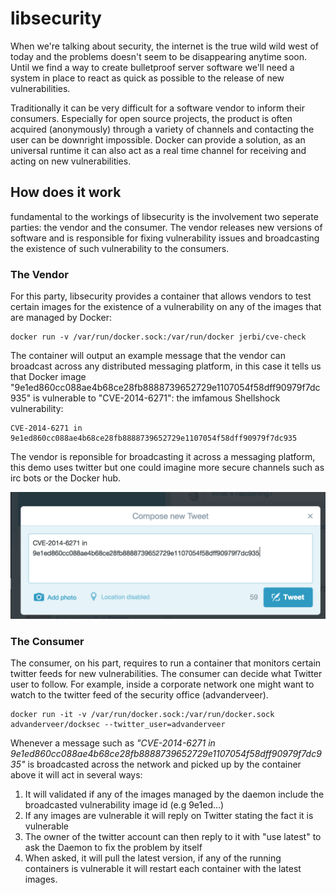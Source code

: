 # libsecurity

When we're talking about security, the internet is the true wild wild west of today and the problems doesn't seem to be disappearing anytime soon. Until we find a way to create bulletproof server software we'll need a system in place to react as quick as possible to the release of new vulnerabilities. 

Traditionally it can be very difficult for a software vendor to inform their consumers. Especially for open source projects, the product is often acquired (anonymously) through a variety of channels and contacting the user can be downright impossible. Docker can provide a solution, as an universal runtime it can also act as a real time channel for receiving and acting on new vulnerabilities.

## How does it work
fundamental to the workings of libsecurity is the involvement two seperate parties: the vendor and the consumer. The vendor releases new versions of software and is responsible for fixing vulnerability issues and broadcasting the existence of such vulnerability to the consumers. 

### The Vendor

For this party, libsecurity provides a container that allows vendors to test certain images for the existence of a vulnerability on any of the images that are managed by Docker:

```
docker run -v /var/run/docker.sock:/var/run/docker jerbi/cve-check
```

The container will output an example message that the vendor can broadcast across any distributed messaging platform, in this case it tells us that Docker image "9e1ed860cc088ae4b68ce28fb8888739652729e1107054f58dff90979f7dc935" is vulnerable to "CVE-2014-6271": the imfamous Shellshock vulnerability:

```
CVE-2014-6271 in 9e1ed860cc088ae4b68ce28fb8888739652729e1107054f58dff90979f7dc935
```

The vendor is reponsible for broadcasting it across a messaging platform, this demo uses twitter but one could imagine more secure channels such as irc bots or the Docker hub.

![Timeglass Screenshot](/screenshot.png?raw=true "Timeglass Screenshot")

### The Consumer
The consumer, on his part, requires to run a container that monitors certain twitter feeds for new vulnerabilities. The consumer can decide what Twitter user to follow. For example, inside a corporate network one might want to watch to the twitter feed of the security office (advanderveer).

```
docker run -it -v /var/run/docker.sock:/var/run/docker.sock advanderveer/docksec --twitter_user=advanderveer
```

Whenever a message such as _"CVE-2014-6271 in 9e1ed860cc088ae4b68ce28fb8888739652729e1107054f58dff90979f7dc935"_ is broadcasted across the network and picked up by the container above it will act in several ways:

1. It will validated if any of the images managed by the daemon include the broadcasted vulnerability image id (e.g 9e1ed...)
2. If any images are vulnerable it will reply on Twitter stating the fact it is vulnerable
3. The owner of the twitter account can then reply to it with "use latest" to ask the Daemon to fix the problem by itself
2. When asked, it will pull the latest version, if any of the running containers is vulnerable it will restart each container with the latest images. 

